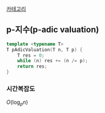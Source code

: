 [카테고리](/README.md)
## p-지수(p-adic valuation)
```cpp
template <typename T>
T pAdicValuation(T n, T p) {
    T res = 0;
    while (n) res += (n /= p);
    return res;
}
```
### 시간복잡도 
$O(\log_{p}{n})$   